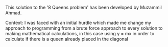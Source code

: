 This solution to the '8 Queens problem' has been developed by Muzammil Ahmad.

Context:
I was faced with an initial hurdle which made me change my approach to programming from a brute force approach to every solution to making mathematical calculations, in this case using y = mx in order to calculate if there is a queen already placed in the diagonal
